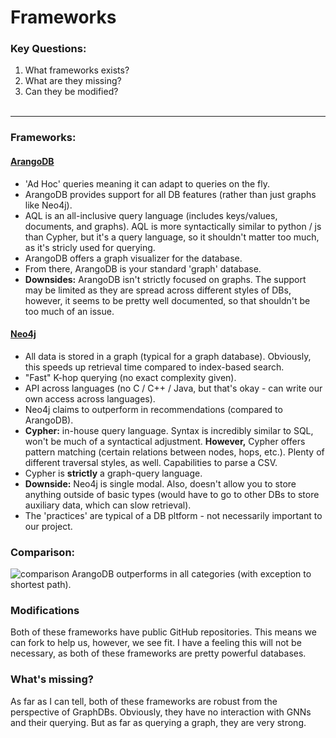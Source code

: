 # Frameworks

### Key Questions:
1. What frameworks exists?
2. What are they missing?
3. Can they be modified?
<br></br>
----

### Frameworks:
#### [ArangoDB](https://arangodb.com/)
- 'Ad Hoc' queries meaning it can adapt to queries on the fly.
- ArangoDB provides support for all DB features (rather than just graphs like Neo4j).
- AQL is an all-inclusive query language (includes keys/values, documents, and graphs). AQL is more syntactically similar to python / js than Cypher, but it's a query language, so it shouldn't matter too much, as it's stricly used for querying.
- ArangoDB offers a graph visualizer for the database.
- From there, ArangoDB is your standard 'graph' database.
- **Downsides:** ArangoDB isn't strictly focused on graphs. The support may be limited as they are spread across different styles of DBs, however, it seems to be pretty well documented, so that shouldn't be too much of an issue.

#### [Neo4j](https://neo4j.com/)
- All data is stored in a graph (typical for a graph database). Obviously, this speeds up retrieval time compared to index-based search.
- "Fast" K-hop querying (no exact complexity given).
- API across languages (no C / C++ / Java, but that's okay - can write our own access across languages).
- Neo4j claims to outperform in recommendations (compared to ArangoDB).
- **Cypher:** in-house query language. Syntax is incredibly similar to SQL, won't be much of a syntactical adjustment. **However,** Cypher offers pattern matching (certain relations between nodes, hops, etc.). Plenty of different traversal styles, as well. Capabilities to parse a CSV.
- Cypher is **strictly** a graph-query language.
- **Downside:** Neo4j is single modal. Also, doesn't allow you to store anything outside of basic types (would have to go to other DBs to store auxiliary data, which can slow retrieval).
- The 'practices' are typical of a DB pltform - not necessarily important to our project.

### Comparison:
![comparison](https://arangodb.com/wp-content/uploads/2023/09/UPDATE-Benchmark-2018-1.webp)
ArangoDB outperforms in all categories (with exception to shortest path).

### Modifications
Both of these frameworks have public GitHub repositories. This means we can fork to help us, however, we see fit. I have a feeling this will not be necessary, as both of these frameworks are pretty powerful databases.

### What's missing?
As far as I can tell, both of these frameworks are robust from the perspective of GraphDBs. Obviously, they have no interaction with GNNs and their querying. But as far as querying a graph, they are very strong.